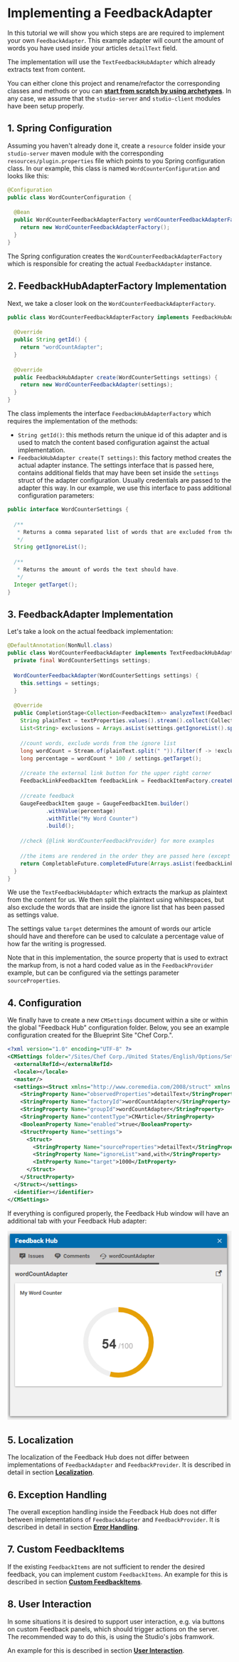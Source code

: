 # Implementing a FeedbackAdapter 

In this tutorial we will show you which steps are are required to 
implement your own `FeedbackAdapter`. This example adapter will count the amount of words
you have used inside your articles `detailText` field. 

The implementation will use the `TextFeedbackHubAdapter` which already extracts
text from content. 

You can either clone this project and rename/refactor
the corresponding classes and methods or you can 
**[start from scratch by using archetypes](archetypes.md)**.
In any case, we assume that the `studio-server` and `studio-client` modules have been setup properly.

## 1. Spring Configuration

Assuming you haven't already done it, create a `resource` folder inside your
`studio-server` maven module with the corresponding `resources/plugin.properties` file
which points to you Spring configuration class. In our example, this class is 
named `WordCounterConfiguration` and looks like this:

```java
@Configuration
public class WordCounterConfiguration {

  @Bean
  public WordCounterFeedbackAdapterFactory wordCounterFeedbackAdapterFactory() {
    return new WordCounterFeedbackAdapterFactory();
  }
}
``` 

The Spring configuration creates the `WordCounterFeedbackAdapterFactory`
which is responsible for creating the actual `FeedbackAdapter` instance.

## 2. FeedbackHubAdapterFactory Implementation

Next, we take a closer look on the `WordCounterFeedbackAdapterFactory`.

```java
public class WordCounterFeedbackAdapterFactory implements FeedbackHubAdapterFactory<WordCounterSettings> {

  @Override
  public String getId() {
    return "wordCountAdapter";
  }

  @Override
  public FeedbackHubAdapter create(WordCounterSettings settings) {
    return new WordCounterFeedbackAdapter(settings);
  }
}
```

The class implements the interface `FeedbackHubAdapterFactory` which requires
the implementation of the methods:

- `String getId()`: this methods return the unique id of this adapter and is used
to match the content based configuration against the actual implementation.
- `FeedbackHubAdapter create(T settings)`: this factory method creates the actual adapter instance.
The settings interface that is passed here, contains additional fields that may have been set
inside the `settings` struct of the adapter configuration. Usually credentials are passed
to the adapter this way. In our example, we use this interface to pass additional 
configuration parameters:

```java
public interface WordCounterSettings {

  /**
   * Returns a comma separated list of words that are excluded from the word count.
   */
  String getIgnoreList();

  /**
   * Returns the amount of words the text should have.
   */
  Integer getTarget();
}
```


## 3. FeedbackAdapter Implementation

Let's take a look on the actual feedback implementation:

```java
@DefaultAnnotation(NonNull.class)
public class WordCounterFeedbackAdapter implements TextFeedbackHubAdapter {
  private final WordCounterSettings settings;

  WordCounterFeedbackAdapter(WordCounterSettings settings) {
    this.settings = settings;
  }

  @Override
  public CompletionStage<Collection<FeedbackItem>> analyzeText(FeedbackContext context, Map<String, String> textProperties, @Nullable Locale locale) {
    String plainText = textProperties.values().stream().collect(Collectors.joining(" "));
    List<String> exclusions = Arrays.asList(settings.getIgnoreList().split(","));

    //count words, exclude words from the ignore list
    long wordCount = Stream.of(plainText.split(" ")).filter(f -> !exclusions.contains(f)).count();
    long percentage = wordCount * 100 / settings.getTarget();

    //create the external link button for the upper right corner
    FeedbackLinkFeedbackItem feedbackLink = FeedbackItemFactory.createFeedbackLink("https://github.com/CoreMedia/feedback-hub-adapter-tutorial");

    //create feedback
    GaugeFeedbackItem gauge = GaugeFeedbackItem.builder()
            .withValue(percentage)
            .withTitle("My Word Counter")
            .build();

    //check {@link WordCounterFeedbackProvider} for more examples

    //the items are rendered in the order they are passed here (except the feedbackLink which is always rendered at the top)
    return CompletableFuture.completedFuture(Arrays.asList(feedbackLink, gauge));
  }
}
```


We use the `TextFeedbackHubAdapter` which extracts the markup as plaintext from the content for us.
We then split the plaintext using whitespaces, but also
exclude the words that are inside the ignore list that has been passed 
as settings value.

The settings value `target` determines
the amount of words our article should have and therefore can be used to 
calculate a percentage value of how far the writing is progressed.

Note that in this implementation, the source property that is used to 
extract the markup from, is not a hard coded value as in the `FeedbackProvider` example,
but can be configured via the settings parameter `sourceProperties`.


## 4. Configuration

We finally have to create a new `CMSettings` document
within a site or within the global "Feedback Hub" configuration folder. Below, you see
an example configuration created for the Blueprint Site "Chef Corp.". 

```xml
<?xml version="1.0" encoding="UTF-8" ?>
<CMSettings folder="/Sites/Chef Corp./United States/English/Options/Settings/Feedback Hub" name="Wordcounter Adapter" xmlns:cmexport="http://www.coremedia.com/2012/cmexport">
  <externalRefId></externalRefId>
  <locale></locale>
  <master/>
  <settings><Struct xmlns="http://www.coremedia.com/2008/struct" xmlns:xlink="http://www.w3.org/1999/xlink">
    <StringProperty Name="observedProperties">detailText</StringProperty>
    <StringProperty Name="factoryId">wordCountAdapter</StringProperty>
    <StringProperty Name="groupId">wordCountAdapter</StringProperty>
    <StringProperty Name="contentType">CMArticle</StringProperty>
    <BooleanProperty Name="enabled">true</BooleanProperty>
    <StructProperty Name="settings">
      <Struct>
        <StringProperty Name="sourceProperties">detailText</StringProperty>
        <StringProperty Name="ignoreList">and,with</StringProperty>
        <IntProperty Name="target">1000</IntProperty>
      </Struct>
    </StructProperty>
  </Struct></settings>
  <identifier></identifier>
</CMSettings>
```

If everything is configured properly, the Feedback Hub window will have
an additional tab with your Feedback Hub adapter:

![Feedback Rendering](images/feedback_example_2.png "Feedback Rendering")

## 5. Localization

The localization of the Feedback Hub does not differ between
implementations of `FeedbackAdapter` and `FeedbackProvider`. 
It is described in detail in section **[Localization](feedback_localization.md)**.

## 6. Exception Handling

The overall exception handling inside the Feedback Hub does not differ between
implementations of `FeedbackAdapter` and `FeedbackProvider`. 
It is described in detail in section **[Error Handling](error_handling.md)**.

## 7. Custom FeedbackItems

If the existing `FeedbackItems` are not sufficient to render the desired feedback,
you can implement custom `FeedbackItems`.
An example for this is described in section **[Custom FeedbackItems](custom_feedback.md)**.

## 8. User Interaction

In some situations it is desired to support user interaction, e.g. via buttons 
on custom Feedback panels, which should trigger actions on the server.
The recommended way to do this, is using the Studio's jobs framwork. 

An example for this is described in section **[User Interaction](user_interaction.md)**.
